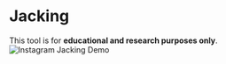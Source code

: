# Jacking
This tool is for **educational and research purposes only**.
![Instagram Jacking Demo](images/![Jacking](https://github.com/user-attachments/assets/aef63d34-12ae-43a4-ad18-22a4914b6e24))

